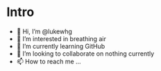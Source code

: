 # Intro

- 👋 Hi, I’m @lukewhg
- 👀 I’m interested in breathing air
- 🌱 I’m currently learning GitHub
- 💞️ I’m looking to collaborate on nothing currently
- 📫 How to reach me ...

<!---
lukewhg/lukewhg is a ✨ special ✨ repository because its `README.md` (this file) appears on your GitHub profile.
You can click the Preview link to take a look at your changes.
--->
